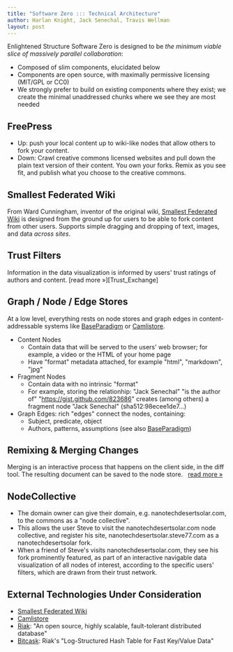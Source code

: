 ```yaml
---
title: "Software Zero ::: Technical Architecture"
author: Harlan Knight, Jack Senechal, Travis Wellman
layout: post
---
```


Enlightened Structure Software Zero is designed to be _the minimum viable slice of massively parallel collaboration_:

 * Composed of slim components, elucidated below
 * Components are open source, with maximally permissive licensing (MIT/GPL or CC0)
 * We strongly prefer to build on existing components where they exist; we create the minimal unaddressed chunks where we see they are most needed

FreePress
---------
 * Up: push your local content up to wiki-like nodes that allow others to fork your content.
 * Down: Crawl creative commons licensed websites and pull down the plain text version of their content.  You own your forks.  Remix as you see fit, and publish what you choose to the creative commons.

Smallest Federated Wiki
-----------------------
From Ward Cunningham, inventor of the original wiki, [Smallest Federated Wiki][] is designed from the ground up for users to be able to fork content from other users.  Supports simple dragging and dropping of text, images, and data *across sites*.  

Trust Filters
-------------

Information in the data visualization is informed by users' trust ratings of authors and content.  [read more &raquo;][Trust_Exchange]

Graph / Node / Edge Stores
--------------------------

At a low level, everything rests on node stores and graph edges in content-addressable systems like [BaseParadigm][] or [Camlistore][].

* Content Nodes 
  * Contain data that will be served to the users' web browser; for example, a video or the HTML of your home page
  * Have "format" metadata attached, for example "html", "markdown", "jpg"
* Fragment Nodes
  * Contain data with no intrinsic "format"
  * For example, storing the relationhip: "Jack Senechal" "is the author of" "https://gist.github.com/823686" creates (among others) a fragment node "Jack Senechal" (sha512:98ecee1de7...)
* Graph Edges: rich "edges" connect the nodes, containing:
  * Subject, predicate, object
  * Authors, patterns, assumptions (see also [BaseParadigm][])
  
Remixing &amp; Merging Changes
------------------------------

Merging is an interactive process that happens on the client side, in the diff tool. The resulting document can be saved to the node store. &nbsp; [read more &raquo;][ForkDiffMerge]

NodeCollective
--------------

 * The domain owner can give their domain, e.g. nanotechdesertsolar.com, to the commons as a "node collective".
 * This allows the user Steve to visit the nanotechdesertsolar.com node collective, and register his site, nanotechdesertsolar.steve77.com as a nanotechdesertsolar fork.         
 * When a friend of Steve's visits nanotechdesertsolar.com, they see his fork prominently featured, as part of an interactive navigable data visualization of all nodes of interest, according to the specific users' filters, which are drawn from their trust network.

External Technologies Under Consideration
-----------------------------------------

* [Smallest Federated Wiki][]
* [Camlistore][]
* [Riak][]: "An open source, highly scalable, fault-tolerant distributed database"
* [Bitcask][]: Riak's "Log-Structured Hash Table for Fast Key/Value Data"



[BaseParadigm]: /BaseParadigm
[Bitcask]: http://downloads.basho.com/papers/bitcask-intro.pdf
[Camlistore]: http://camlistore.org
[ForkDiffMerge]: /ForkDiffMerge
[Riak]: http://labs.linkfluence.net/nosql/2011/03/07/moving_from_couchdb_to_riak.html
[Smallest Federated Wiki]: https://github.com/WardCunningham/Smallest-Federated-Wiki#readme
[Trust Exchange]: /Trust_Exchange
[Software Zero]: /Software_Zero